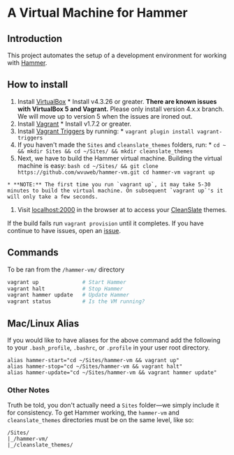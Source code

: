 # A Virtual Machine for Hammer

## Introduction

This project automates the setup of a development environment for working with [Hammer](https://github.com/wvuweb/hammer).

## How to install

  1. Install [VirtualBox](https://www.virtualbox.org)
    * Install v4.3.26 or greater. **There are known issues with VirtualBox 5 and Vagrant.**  Please only install version 4.x.x branch.  We will move up to version 5 when the issues are ironed out.
  1. Install [Vagrant](http://vagrantup.com)
    * Install v1.7.2 or greater.
  1. Install [Vagrant Triggers](https://github.com/emyl/vagrant-triggers) by running:
    * `vagrant plugin install vagrant-triggers`
  1. If you haven't made the `Sites` and `cleanslate_themes` folders, run:
    * `cd ~ && mkdir Sites && cd ~/Sites/ && mkdir cleanslate_themes`
  1. Next, we have to build the Hammer virtual machine. Building the virtual machine is easy:
    ```bash
    cd ~/Sites/ && git clone https://github.com/wvuweb/hammer-vm.git
    cd hammer-vm
    vagrant up
    ```

    * **NOTE:** The first time you run `vagrant up`, it may take 5-30 minutes to build the virtual machine. On subsequent `vagrant up`'s it will only take a few seconds.
  1. Visit [localhost:2000](http://localhost:2000) in the browser at to access your [CleanSlate](http://cleanslatecms.wvu.edu) themes.

If the build fails run `vagrant provision` until it completes.  If you have continue to have issues, open an [issue](https://github.com/wvuweb/hammer-vm/issues).

## Commands

To be ran from the `/hammer-vm/` directory
```bash
vagrant up              # Start Hammer
vagrant halt            # Stop Hammer
vagrant hammer update   # Update Hammer
vagrant status          # Is the VM running?
```

## Mac/Linux Alias

If you would like to have aliases for the above command add the following to your `.bash_profile`, `.bashrc`, or `.profile` in your user root directory.
```
alias hammer-start="cd ~/Sites/hammer-vm && vagrant up"
alias hammer-stop="cd ~/Sites/hammer-vm && vagrant halt"
alias hammer-update="cd ~/Sites/hammer-vm && vagrant hammer update"
```

### Other Notes

Truth be told, you don't actually need a `Sites` folder—we simply include it for consistency. To get Hammer working, the `hammer-vm` and `cleanslate_themes` directories must be on the same level, like so:
```
/Sites/
|_/hammer-vm/
|_/cleanslate_themes/
```
